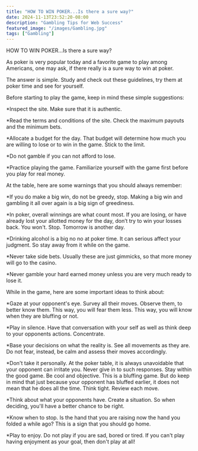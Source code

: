 ```yaml
---
title: "HOW TO WIN POKER...Is there a sure way?"
date: 2024-11-13T23:52:20-08:00
description: "Gambling Tips for Web Success"
featured_image: "/images/Gambling.jpg"
tags: ["Gambling"]
---
```


HOW TO WIN POKER...Is there a sure way?
                                                         
As poker is very popular today and a favorite game to play among Americans, one may ask, if there really is a sure way to win at poker.

The answer is simple.  Study and check out these guidelines, try them at poker time and see for yourself.

Before starting to play the game, keep in mind these simple suggestions:

*Inspect the site.  Make sure that it is authentic.

*Read the terms and conditions of the site.  Check the maximum payouts and the minimum bets.

*Allocate a budget for the day.  That budget will determine how much you are willing to lose or to win in the game. Stick to the limit.

*Do not gamble if you can not afford to lose.

*Practice playing the game.  Familiarize yourself with the game first before you play for real money.

At the table, here are some warnings that you should always remember:

*If you do make a big win, do not be greedy, stop.  Making a big win and gambling it all over again is a big sign of greediness.

*In poker, overall winnings are what count most.  If you are losing, or have already lost your allotted money for the day, don’t try to win your losses back.  You won't.  Stop.  Tomorrow is another day.

*Drinking alcohol is a big no no at poker time.  It can serious affect your judgment.  So stay away from it while on the game.

*Never take side bets.  Usually these are just gimmicks, so that more money will go to the casino.

*Never gamble your hard earned money unless you are very much ready to lose it.

While in the game, here are some important ideas to think about:

*Gaze at your opponent's eye.  Survey all their moves.  Observe them, to better know them.  This way, you will fear them less.  This way, you will know when they are bluffing or not.

*Play in silence.  Have that conversation with your self as well as think deep to your opponents actions. Concentrate.

*Base your decisions on what the reality is.  See all movements as they are. Do not fear, instead, be calm and assess their moves accordingly.

*Don't take it personally.  At the poker table, it is always unavoidable that your opponent can irritate you.  Never give in to such responses.  Stay within the good game.  Be cool and objective. This is a bluffing game.  But do keep in mind that just because your opponent has bluffed earlier, it does not mean that he does all the time.  Think tight.  Review each move.

*Think about what your opponents have.  Create a situation.  So when deciding, you'll have a better chance to be right.

*Know when to stop.  Is the hand that you are raising now the hand you folded a while ago?  This is a sign that you should go home.

*Play to enjoy. Do not play if you are sad, bored or tired.  If you can't play having enjoyment as your goal, then don't play at all!

